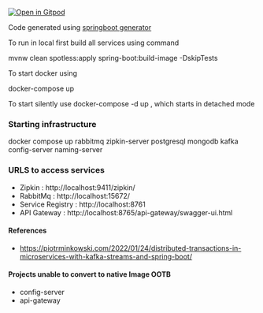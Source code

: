 [![Open in Gitpod](https://gitpod.io/button/open-in-gitpod.svg)](https://gitpod.io/#https://github.com/rajadilipkolli/spring-boot-microservices-series-v2)

Code generated using [springboot generator](https://github.com/sivaprasadreddy/generator-springboot)

To run in local first build all services using command 

mvnw clean spotless:apply spring-boot:build-image -DskipTests

To start docker using 

docker-compose up

To start silently use docker-compose -d up , which starts in detached mode

### Starting infrastructure 

docker compose up rabbitmq zipkin-server postgresql mongodb kafka config-server naming-server

### URLS to access services
 - Zipkin : http://localhost:9411/zipkin/
 - RabbitMq : http://localhost:15672/
 - Service Registry : http://localhost:8761
 - API Gateway : http://localhost:8765/api-gateway/swagger-ui.html

 #### References
  - https://piotrminkowski.com/2022/01/24/distributed-transactions-in-microservices-with-kafka-streams-and-spring-boot/
  
#### Projects unable to convert to native Image OOTB
 - config-server
 - api-gateway